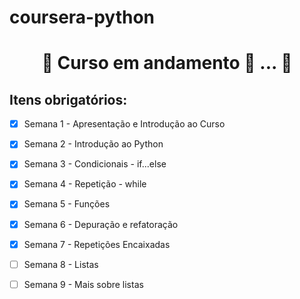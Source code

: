 # coursera-python
<h1 align="center"> 
	🚧  Curso em andamento 🚀 ...  🚧
</h1>

## Itens obrigatórios:
- [X] Semana 1 - Apresentação e Introdução ao Curso
- [X] Semana 2 - Introdução ao Python
- [X] Semana 3 - Condicionais - if...else
- [X] Semana 4 - Repetição - while
- [X] Semana 5 - Funções
- [X] Semana 6 - Depuração e refatoração
- [X] Semana 7 - Repetições Encaixadas
- [ ] Semana 8 - Listas
- [ ] Semana 9 - Mais sobre listas


